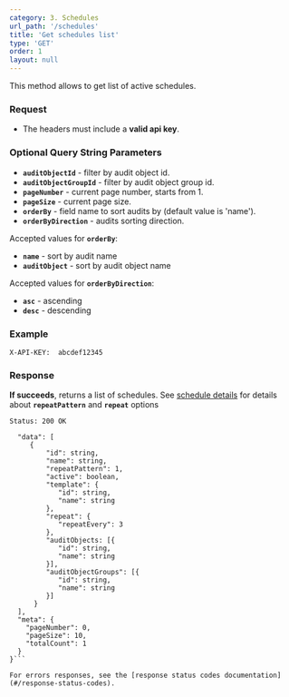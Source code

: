 ```yaml
---
category: 3. Schedules
url_path: '/schedules'
title: 'Get schedules list'
type: 'GET'
order: 1
layout: null
---
```


This method allows to get list of active schedules.

### Request
* The headers must include a **valid api key**.

### Optional Query String Parameters
* **`auditObjectId`** - filter by audit object id.
* **`auditObjectGroupId`** - filter by audit object group id.
* **`pageNumber`** - current page number, starts from 1.
* **`pageSize`** - current page size.
* **`orderBy`** - field name to sort audits by \(default value is 'name'\).
* **`orderByDirection`** - audits sorting direction.

Accepted values for **`orderBy`**:
* **`name`** - sort by audit name
* **`auditObject`** - sort by audit object name

Accepted values for **`orderByDirection`**:
* **`asc`** - ascending
* **`desc`** - descending

### Example

```X-API-KEY:  abcdef12345```

### Response

**If succeeds**, returns a list of schedules.
See [schedule details](#/get-schedule) for details about **`repeatPattern`** and **`repeat`** options


```Status: 200 OK```

```{
  "data": [
     {
         "id": string,
         "name": string,
         "repeatPattern": 1,
         "active": boolean,
         "template": {
            "id": string,
            "name": string
         },
         "repeat": {
            "repeatEvery": 3
         },
         "auditObjects: [{
            "id": string,
            "name": string
         }],
         "auditObjectGroups": [{
            "id": string,
            "name": string
         }]
      }
  ],
  "meta": {
    "pageNumber": 0,
    "pageSize": 10,
    "totalCount": 1
  }
}```

For errors responses, see the [response status codes documentation](#/response-status-codes).
